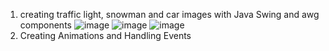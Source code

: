 1) creating traffic light, snowman and car images with Java Swing and awg components
![image](https://user-images.githubusercontent.com/95936834/186178064-369daaf8-c1fd-45a2-9d56-002f80381936.png)
![image](https://user-images.githubusercontent.com/95936834/186178185-b25a40ad-418b-4a09-b04b-c863db3843fe.png)
![image](https://user-images.githubusercontent.com/95936834/186178232-03f0beba-e6f8-4b62-a9f2-9747285291fa.png)
2) Creating Animations and Handling Events
